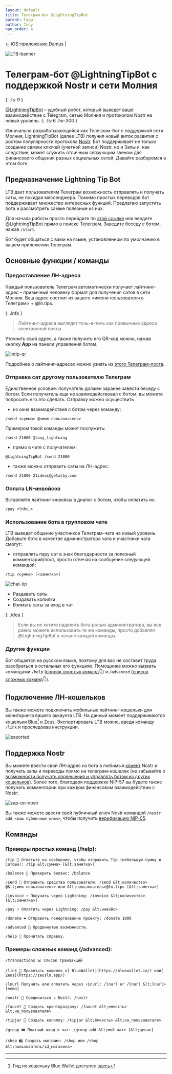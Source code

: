 ```yaml
---
layout: default
title: Телеграм-бот @LightningTipBot
parent: Гиды
author: Tony
nav_order: 4
---
```


[← iOS-приложение Damus](https://nostr.21ideas.org/docs/guides/damus.html) |

![LTB-banner](https://nostr.build/i/nostr.build_82b49213b764319d2ebce42829d85e7dc1e136c2aaf1013c41998bfc0ab27dc6.png)

# Телеграм-бот @LightningTipBot с поддержкой Nostr и сети Молния
{: .fs-9 }

[@LightningTipBot](@LightningTipBot) – удобный робот, который выведет ваше взаимодействие с Telegram, сетью Молния и протоколом Nostr на новый уровень.
{: .fs-6 .fw-300 }

Изначально разрабатывающийся как Телеграм-бот с поддержкой сети Молния, LightningTipBot (далее LTB) получил новый виток развития с ростом 
популярности протокола [Nostr](https://nostr.21ideas.org/docs/basics/what-is-nostr.html). Бот поддерживает не только создание связки ключей 
(учетной записи) Nostr, но и Запы и, как следствие, может служить отличным связующим звеном для финансового общения разных социальных сетей. 
Давайте разберемся в этом боте.

## Предназначение Lightning Tip Bot

LTB дает пользователям Телеграм возможность отправлять и получать саты, не покидая мессенджера. 
Помимо простых переводов бот поддерживает множество интересных функций. Предлагаю запустить бота и рассмотреть самые полезные из них.

Для начала работы просто перейдите по [этой ссылке](http://@LightningTipBot) или введите @LightningTipBot прямо в поиске Телеграм. 
Заведите беседу с ботом, нажав `/start`. 

Бот будет общаться с вами на языке, установленном по умолчанию в вашем приложении Телеграм.  

## Основные функции / команды

### Предоставление ЛН-адреса

Каждый пользователь Телеграм автоматически получает лайтнинг-адрес – привычный человеку формат для получения сатов в сети Молния. 
Ваш адрес состоит из вашего <имени пользователя в Телеграм> + @ln.tips.

{: .info }
> Лайтнинг-адреса выглядят точь-в-точь как привычные адреса электронной почты

Уточнить свой адрес, а также получить его QR-код можно, нажав кнопку **App** на панели управления ботом.

![lntip-qr](https://nostr.build/i/nostr.build_7cdb6ca1174afa9ac2bcdc3b2d247e6d233cf4f9856b2c7239d65fa7419f11aa.png)

Подробнее о лайтнинг-адресах можно узнать из [этого Телеграм-поста](https://t.me/bitcoin21ideas/2485).


### Отправка сат другому пользователю Телеграм 

Единственное условие: получатель должен заранее завести беседу с ботом. Если получатель еще не взаимодействовал с ботом, 
вы можете попросить его это сделать. Отправку можно осуществить 

* из окна взаимодействия с ботом через команду:

```
/send <сумма> @<имя пользователя>
```

Примером такой команды может послужить:

```
/send 21000 @tony_lightning
```

* прямо в чате с получателем:

```
@LightningTipBot /send 21000
```

* также можно отправить саты на ЛН-адрес:

```
/send 21000 21ideas@getalby.com
```

### Оплата LN-инвойсов

Вставляйте лайтнинг-инвойсы в диалог с ботом, чтобы оплатить их:

```
/pay <lnbc…>
```

### Использование бота в групповом чате

LTB выведет общение участников Телеграм-чата на новый уровень. Добавьте бота в качестве администратора чата и участники чата смогут:

* отправлять пару сат в знак благодарности за полезный комментарий/пост, просто отвечая на сообщение следующей командой:

```
/tip <сумма> [<заметка>] 
```

![chat-tip](https://nostr.build/i/nostr.build_8e2270a204d9be39df9be675ebd114298428beee703dab7735523ab2bfd984a3.jpeg)

* Раздавать саты
* Создавать копилки
* Взимать саты за вход в чат

{: .idea }
> Если вы не хотите наделять бота ролью администратора, вы все равно можете использовать те же команды, просто добавляя @LightningTipBot в начале каждой команды.

### Другие функции

Бот общается на русском языке, поэтому для вас не составит труда разобраться в остальных его функциях. 
Помощника можно вызвать командами `/help` ([список простых команд](https://nostr.21ideas.org/docs/guides/LightningTipBot.html#%D0%BF%D1%80%D0%B8%D0%BC%D0%B5%D1%80%D1%8B-%D0%BF%D1%80%D0%BE%D1%81%D1%82%D1%8B%D1%85-%D0%BA%D0%BE%D0%BC%D0%B0%D0%BD%D0%B4-help)👇) и `/advanced` ([список сложных команд](https://nostr.21ideas.org/docs/guides/LightningTipBot.html#%D0%BF%D1%80%D0%B8%D0%BC%D0%B5%D1%80%D1%8B-%D1%81%D0%BB%D0%BE%D0%B6%D0%BD%D1%8B%D1%85-%D0%BA%D0%BE%D0%BC%D0%B0%D0%BD%D0%B4-advanced)👇).


## Подключение ЛН-кошельков

Вы также можете подключить мобильные лайтнинг-кошельки для мониторинга вашего аккаунта LTB. 
На данный момент поддерживаются кошельки Blue[^1] и Zeus. Экспортировать LTB можно, введя команду `/link` и проследовав инструкции.

![exported](https://nostr.build/i/nostr.build_6e0501f68c414afabf00cf01b14cc0fbe5ff6178eeb52a192e2f1d9760136e33.jpeg) 

## Поддержка Nostr

Вы можете ввести свой ЛН-адрес из бота в любимый [клиент](https://nostr.21ideas.org/docs/basics/clients.html) Nostr и 
получать запы и переводы прямо на телеграм-кошелек (не забывайте о [возможности получать оповещения и управлять ботом 
из других кошельков](https://nostr.21ideas.org/docs/guides/LightningTipBot.html#%D0%BF%D0%BE%D0%B4%D0%BA%D0%BB%D1%8E%D1%87%D0%B5%D0%BD%D0%B8%D0%B5-%D0%BB%D0%BD-%D0%BA%D0%BE%D1%88%D0%B5%D0%BB%D1%8C%D0%BA%D0%BE%D0%B2)). Более того, благодаря поддержке NIP-57 вы будете также получать комментарии при каждом финансовом взаимодействии с Nostr:

![zap-on-nostr](https://nostr.build/i/nostr.build_663ee70ad21ac29b461f87c52c7a3f27ac75df783408b4e640d2ae3f6a199c2f.png)

Вы также можете ввести свой публичный ключ Nostr командой `/nostr add <ваш публичный ключ>`, чтобы получить [верификацию NIP-05](https://nostr.21ideas.org/docs/basics/nip-05.html). 


## Команды

### Примеры простых команд (/help):

```
/tip 🏅 Ответьте на сообщение, чтобы отправить Tip (небольшую сумму в Сатоши): /tip &lt;сумма> [&lt;заметка>]

/balance 👑 Проверить баланс: /balance

/send 💸 Отправить средства пользователю: /send &lt;количество> @&lt;имя пользователя> или &lt;пользователь>@ln.tips [&lt;заметка>]

/invoice ⚡️ Получить через Lightning: /invoice &lt;количество> [&lt;заметка>]

/pay ⚡️ Оплатить через Lightning: /pay &lt;инвойс>

/donate ❤️ Отправить пожертвование проекту: /donate 1000

/advanced 🤖 Продвинутые возможности.

/help 📖 Прочитать справку.
```

### Примеры сложных команд (/advanced):

```
/transactions 📊 Список транзакций

/link 🔗 Привязать кошелек к[ BlueWallet](https://bluewallet.io/) или[ Zeus](https://zeusln.app/)

/lnurl Получить или оплатить через ⚡️Lnurl: /lnurl or /lnurl &lt;lnurl> [memo]

/nostr 💜 Соединиться с Nostr: /nostr

/faucet 🚰 Создать криптораздачу: /faucet &lt;емкость> &lt;на_пользователя>

/tipjar 🍯 Создать копилку: /tipjar &lt;ёмкость> &lt;на_пользователя>

/group 🎟 Платный вход в чат: /group add &lt;мой чат> [&lt;цена>]

/shop 🛍 Создать магазин: /shop или /shop &lt;пользователь/id_магазина>

```

***

[^1]: Гид по кошельку Blue Wallet доступен [здесь](https://www.21ideas.org/theory-ln-bluewallet/)
